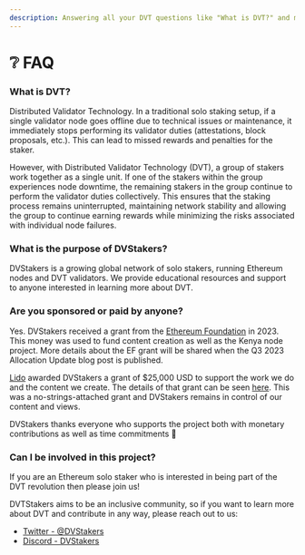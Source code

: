 ```yaml
---
description: Answering all your DVT questions like "What is DVT?" and more!
---
```


# ❔ FAQ

### What is DVT?

Distributed Validator Technology. In a traditional solo staking setup, if a single validator node goes offline due to technical issues or maintenance, it immediately stops performing its validator duties (attestations, block proposals, etc.). This can lead to missed rewards and penalties for the staker.

However, with Distributed Validator Technology (DVT), a group of stakers work together as a single unit. If one of the stakers within the group experiences node downtime, the remaining stakers in the group continue to perform the validator duties collectively. This ensures that the staking process remains uninterrupted, maintaining network stability and allowing the group to continue earning rewards while minimizing the risks associated with individual node failures.

### What is the purpose of DVStakers?

DVStakers is a growing global network of solo stakers, running Ethereum nodes and DVT validators. We provide educational resources and support to anyone interested in learning more about DVT.

### **Are you sponsored or paid by anyone?**

Yes. DVStakers received a grant from the [Ethereum Foundation](https://ethereum.org/) in 2023. This money was used to fund content creation as well as the Kenya node project. More details about the EF grant will be shared when the Q3 2023 Allocation Update blog post is published.

[Lido](https://lido.fi) awarded DVStakers a grant of $25,000 USD to support the work we do and the content we create. The details of that grant can be seen [here](https://research.lido.fi/t/dvstakers-grant-proposal/5346). This was a no-strings-attached grant and DVStakers remains in control of our content and views.

DVStakers thanks everyone who supports the project both with monetary contributions as well as time commitments 🙏

### Can I be involved in this project?

If you are an Ethereum solo staker who is interested in being part of the DVT revolution then please join us!&#x20;

DVTStakers aims to be an inclusive community, so if you want to learn more about DVT and contribute in any way, please reach out to us:

* [Twitter - @DVStakers](https://twitter.com/DVStakers)
* [Discord - DVStakers](https://discord.gg/VbVwqgSdFD)
